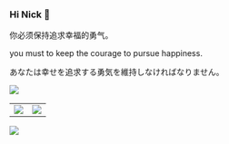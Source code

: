 ### Hi Nick 👋

你必须保持追求幸福的勇气。

you must to keep the courage to pursue happiness.

あなたは幸せを追求する勇気を維持しなければなりません。

![](https://github-profile-summary-cards.vercel.app/api/cards/profile-details?username=angryreid&theme=monokai)

|||
|-|-|
|![](https://github-profile-summary-cards.vercel.app/api/cards/most-commit-language?username=angryreid&theme=monokai)|![](https://github-profile-summary-cards.vercel.app/api/cards/stats?username=angryreid&theme=monokai)|

![](https://komarev.com/ghpvc/?username=angryreid)
